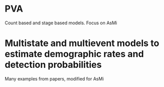# PVA
Count based and stage based models. Focus on AsMi

# Multistate and multievent models to estimate demographic rates and detection probabilities  
Many examples from papers, modified for AsMi
